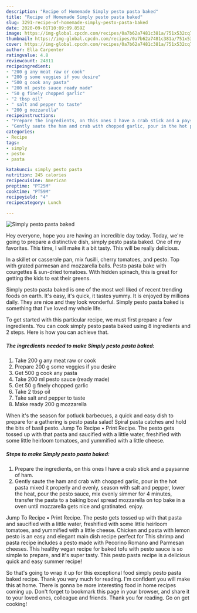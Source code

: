 ```yaml
---
description: "Recipe of Homemade Simply pesto pasta baked"
title: "Recipe of Homemade Simply pesto pasta baked"
slug: 3291-recipe-of-homemade-simply-pesto-pasta-baked
date: 2020-09-01T10:09:09.859Z
image: https://img-global.cpcdn.com/recipes/0a7b62a7481c381a/751x532cq70/simply-pesto-pasta-baked-recipe-main-photo.jpg
thumbnail: https://img-global.cpcdn.com/recipes/0a7b62a7481c381a/751x532cq70/simply-pesto-pasta-baked-recipe-main-photo.jpg
cover: https://img-global.cpcdn.com/recipes/0a7b62a7481c381a/751x532cq70/simply-pesto-pasta-baked-recipe-main-photo.jpg
author: Ella Carpenter
ratingvalue: 4.8
reviewcount: 24811
recipeingredient:
- "200 g any meat raw or cook"
- "200 g some veggies if you desire"
- "500 g cook any pasta"
- "200 ml pesto sauce ready made"
- "50 g finely chopped garlic"
- "2 tbsp oil"
- " salt and pepper to taste"
- "200 g mozzarella"
recipeinstructions:
- "Prepare the ingredients, on this ones I have a crab stick and a paysanne of ham."
- "Gently saute the ham and crab with chopped garlic, pour in the hot pasta mixed it properly and evenly, season with salt and pepper, lower the heat, pour the pesto sauce, mix evenly simmer for 4 minutes, transfer the pasta to a baking bowl spread mozzarella on top bake in a oven until mozzarella gets nice and gratinated. enjoy."
categories:
- Recipe
tags:
- simply
- pesto
- pasta

katakunci: simply pesto pasta 
nutrition: 245 calories
recipecuisine: American
preptime: "PT25M"
cooktime: "PT59M"
recipeyield: "4"
recipecategory: Lunch

---
```



![Simply pesto pasta baked](https://img-global.cpcdn.com/recipes/0a7b62a7481c381a/751x532cq70/simply-pesto-pasta-baked-recipe-main-photo.jpg)

Hey everyone, hope you are having an incredible day today. Today, we're going to prepare a distinctive dish, simply pesto pasta baked. One of my favorites. This time, I will make it a bit tasty. This will be really delicious.

In a skillet or casserole pan, mix fusilli, cherry tomatoes, and pesto. Top with grated parmesan and mozzarella balls. Pesto pasta bake with courgettes &amp; sun-dried tomatoes. With hidden spinach, this is great for getting the kids to eat their greens.

Simply pesto pasta baked is one of the most well liked of recent trending foods on earth. It's easy, it's quick, it tastes yummy. It is enjoyed by millions daily. They are nice and they look wonderful. Simply pesto pasta baked is something that I've loved my whole life.


To get started with this particular recipe, we must first prepare a few ingredients. You can cook simply pesto pasta baked using 8 ingredients and 2 steps. Here is how you can achieve that.

<!--inarticleads1-->

##### The ingredients needed to make Simply pesto pasta baked:

1. Take 200 g any meat raw or cook
1. Prepare 200 g some veggies if you desire
1. Get 500 g cook any pasta
1. Take 200 ml pesto sauce (ready made)
1. Get 50 g finely chopped garlic
1. Take 2 tbsp oil
1. Take  salt and pepper to taste
1. Make ready 200 g mozzarella


When it&#39;s the season for potluck barbecues, a quick and easy dish to prepare for a gathering is pesto pasta salad! Spiral pasta catches and hold the bits of basil pesto. Jump To Recipe • Print Recipe. The pesto gets tossed up with that pasta and saucified with a little water, freshified with some little heirloom tomatoes, and yummified with a little cheese. 

<!--inarticleads2-->

##### Steps to make Simply pesto pasta baked:

1. Prepare the ingredients, on this ones I have a crab stick and a paysanne of ham.
1. Gently saute the ham and crab with chopped garlic, pour in the hot pasta mixed it properly and evenly, season with salt and pepper, lower the heat, pour the pesto sauce, mix evenly simmer for 4 minutes, transfer the pasta to a baking bowl spread mozzarella on top bake in a oven until mozzarella gets nice and gratinated. enjoy.


Jump To Recipe • Print Recipe. The pesto gets tossed up with that pasta and saucified with a little water, freshified with some little heirloom tomatoes, and yummified with a little cheese. Chicken and pasta with lemon pesto is an easy and elegant main dish recipe perfect for This shrimp and pasta recipe includes a pesto made with Pecorino Romano and Parmesan cheeses. This healthy vegan recipe for baked tofu with pesto sauce is so simple to prepare, and it&#39;s super tasty. This pesto pasta recipe is a delicious quick and easy summer recipe! 

So that's going to wrap it up for this exceptional food simply pesto pasta baked recipe. Thank you very much for reading. I'm confident you will make this at home. There is gonna be more interesting food in home recipes coming up. Don't forget to bookmark this page in your browser, and share it to your loved ones, colleague and friends. Thank you for reading. Go on get cooking!

